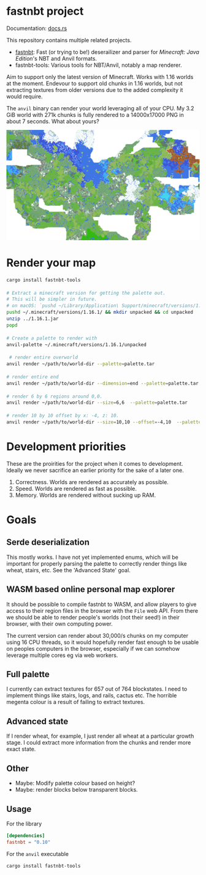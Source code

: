 # fastnbt project

Documentation: [docs.rs](https://docs.rs/crate/fastnbt)

This repository contains multiple related projects.

* [fastnbt](fastnbt/README.md): Fast (or trying to be!) deserailizer and parser for *Minecraft: Java Edition*'s NBT and Anvil formats.
* fastnbt-tools: Various tools for NBT/Anvil, notably a map renderer.

Aim to support only the latest version of Minecraft. Works with 1.16 worlds at the moment. Endevour to support old chunks in 1.16 worlds, but not extracting textures from older versions due to the added complexity it would require.

The `anvil` binary can render your world leveraging all of your CPU. My 3.2 GiB world with 271k chunks is fully rendered to a 14000x17000 PNG in about 7 seconds. What about yours?

![alt rendered map](demo.png)

# Render your map

```bash
cargo install fastnbt-tools

# Extract a minecraft version for getting the palette out.
# This will be simpler in future.
# on macOS: `pushd ~/Library/Application\ Support/minecraft/versions/1.16.1/ && mkdir unpacked && cd unpacked`
pushd ~/.minecraft/versions/1.16.1/ && mkdir unpacked && cd unpacked
unzip ../1.16.1.jar
popd

# Create a palette to render with
anvil-palette ~/.minecraft/versions/1.16.1/unpacked 

 # render entire overworld
anvil render ~/path/to/world-dir --palette=palette.tar

# render entire end
anvil render ~/path/to/world-dir --dimension=end --palette=palette.tar 

# render 6 by 6 regions around 0,0.
anvil render ~/path/to/world-dir --size=6,6  --palette=palette.tar 

# render 10 by 10 offset by x: -4, z: 10.
anvil render ~/path/to/world-dir --size=10,10 --offset=-4,10  --palette=palette.tar 
```

# Development priorities

These are the proirities for the project when it comes to development. Ideally we never sacrifice an earlier priority for the sake of a later one.

1. Correctness. Worlds are rendered as accurately as possible.
2. Speed. Worlds are rendered as fast as possible.
3. Memory. Worlds are rendered without sucking up RAM.

# Goals

## Serde deserialization

This mostly works. I have not yet implemented enums, which will be important for properly parsing the palette to correctly render things like wheat, stairs, etc. See the 'Advanced State' goal.

## WASM based online personal map explorer

It should be possible to compile fastnbt to WASM, and allow players to give access to their region files in the browser with the `File` web API. From there we should be able to render people's worlds (not their seed!) in their browser, with their own computing power.

The current version can render about 30,000/s chunks on my computer using 16 CPU threads, so it would hopefully render fast enough to be usable on peoples computers in the browser, especially if we can somehow leverage multiple cores eg via web workers.

## Full palette

I currently can extract textures for 657 out of 764 blockstates. I need to implement things like stairs, logs, and rails, cactus etc. The horrible megenta colour is a result of failing to extract textures.

## Advanced state

If I render wheat, for example, I just render all wheat at a particular growth stage. I could extract more information from the chunks and render more exact state.

## Other

* Maybe: Modify palette colour based on height?
* Maybe: render blocks below transparent blocks.

## Usage

For the library

```toml
[dependencies]
fastnbt = "0.10"
```

For the `anvil` executable

```bash
cargo install fastnbt-tools
```